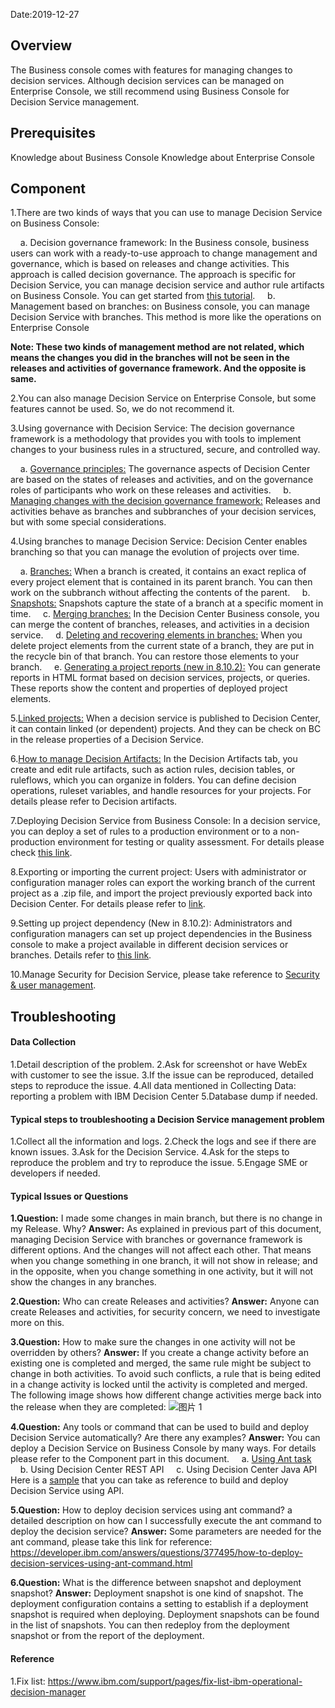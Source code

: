 Date:2019-12-27

## Overview

The Business console comes with features for managing changes to decision services. Although decision services can be managed on Enterprise Console, we still recommend using Business Console for Decision Service management.

## Prerequisites

Knowledge about Business Console
Knowledge about Enterprise Console

## Component

1.There are two kinds of ways that you can use to manage Decision Service on Business Console:

&nbsp;&nbsp;&nbsp;&nbsp;a. Decision governance framework: In the Business console, business users can work with a ready-to-use approach to change management and governance, which is based on releases and change activities. This approach is called decision governance. 
The approach is specific for Decision Service, you can manage decision service and author rule artifacts on Business Console. You can get started from [this tutorial](https://www.ibm.com/support/knowledgecenter/SSQP76_8.10.x/com.ibm.odm.dcenter.tutorials/tutorials_topics/odm_dcenter_bu_tut_int.html).
&nbsp;&nbsp;&nbsp;&nbsp;b. Management based on branches: on Business console, you can manage Decision Service with branches. This method is more like the operations on Enterprise Console

**Note: These two kinds of management method are not related, which means the changes you did in the branches will not be seen in the releases and activities of governance framework. And the opposite is same.**

2.You can also manage Decision Service on Enterprise Console, but some features cannot be used. So, we do not recommend it.

3.Using governance with Decision Service: The decision governance framework is a methodology that provides you with tools to implement changes to your business rules in a structured, secure, and controlled way.

&nbsp;&nbsp;&nbsp;&nbsp;a. [Governance principles:](https://www.ibm.com/support/knowledgecenter/en/SSQP76_8.10.x/com.ibm.odm.dcenter.bu.bconsole/mng_changes/con_cmg_governance.html) The governance aspects of Decision Center are based on the states of releases and activities, and on the governance roles of participants who work on these releases and activities. 
&nbsp;&nbsp;&nbsp;&nbsp;b. [Managing changes with the decision governance framework:](https://www.ibm.com/support/knowledgecenter/en/SSQP76_8.10.x/com.ibm.odm.dcenter.bu.bconsole/mng_changes/con_cmg_basics.html) Releases and activities behave as branches and subbranches of your decision services, but with some special considerations.

4.Using branches to manage Decision Service: Decision Center enables branching so that you can manage the evolution of projects over time.

&nbsp;&nbsp;&nbsp;&nbsp;a. [Branches:](https://www.ibm.com/support/knowledgecenter/SSQP76_8.10.x/com.ibm.odm.dcenter.bu.bconsole/mng_changes/con_bc_crp_branches.html) When a branch is created, it contains an exact replica of every project element that is contained in its parent branch. You can then work on the subbranch without affecting the contents of the parent.
&nbsp;&nbsp;&nbsp;&nbsp;b. [Snapshots:](https://www.ibm.com/support/knowledgecenter/SSQP76_8.10.x/com.ibm.odm.dcenter.bu.bconsole/snapshots/con_bc_snapshots.html) Snapshots capture the state of a branch at a specific moment in time.
&nbsp;&nbsp;&nbsp;&nbsp;c. [Merging branches:](https://www.ibm.com/support/knowledgecenter/SSQP76_8.10.x/com.ibm.odm.dcenter.bu.bconsole/mng_changes/con_bc_merging.html) In the Decision Center Business console, you can merge the content of branches, releases, and activities in a decision service.
&nbsp;&nbsp;&nbsp;&nbsp;d. [Deleting and recovering elements in branches:](https://www.ibm.com/support/knowledgecenter/SSQP76_8.10.x/com.ibm.odm.dcenter.bu.bconsole/mng_changes/con_bc_recyclebin.html) When you delete project elements from the current state of a branch, they are put in the recycle bin of that branch. You can restore those elements to your branch.
&nbsp;&nbsp;&nbsp;&nbsp;e. [Generating a project reports (new in 8.10.2):](https://www.ibm.com/support/knowledgecenter/SSQP76_8.10.x/com.ibm.odm.dcenter.bu.bconsole/projects/con_dc_bc_projreport.html) You can generate reports in HTML format based on decision services, projects, or queries. These reports show the content and properties of deployed project elements.

5.[Linked projects:](https://www.ibm.com/support/knowledgecenter/SSQP76_8.10.x/com.ibm.odm.dcenter.bu.bconsole/mng_changes/con_bc_ds_links.html) When a decision service is published to Decision Center, it can contain linked (or dependent) projects. And they can be check on BC in the release properties of a Decision Service.

6.[How to manage Decision Artifacts:](https://www.ibm.com/support/knowledgecenter/SSQP76_8.10.x/com.ibm.odm.dcenter.bu.bconsole/projects/con_bc_project.html) In the Decision Artifacts tab, you create and edit rule artifacts, such as action rules, decision tables, or ruleflows, which you can organize in folders. You can define decision operations, ruleset variables, and handle resources for your projects. For details please refer to Decision artifacts.

7.Deploying Decision Service from Business Console: In a decision service, you can deploy a set of rules to a production environment or to a non-production environment for testing or quality assessment. For details please check [this link](https://www.ibm.com/support/knowledgecenter/SSQP76_8.10.x/com.ibm.odm.dcenter.bu.bconsole/shared_cmg_topics/con_deploy_bc.html). 

8.Exporting or importing the current project: Users with administrator or configuration manager roles can export the working branch of the current project as a .zip file, and import the project previously exported back into Decision Center. For details please refer to [link](https://www.ibm.com/support/knowledgecenter/SSQP76_8.10.x/com.ibm.odm.dcenter.bu.bconsole/mng_changes/con_bc_import_export.html).

9.Setting up project dependency (New in 8.10.2): Administrators and configuration managers can set up project dependencies in the Business console to make a project available in different decision services or branches. Details refer to [this link](https://www.ibm.com/support/knowledgecenter/SSQP76_8.10.x/com.ibm.odm.dcenter.bu.bconsole/admin_bc/con_bc_share_projects.html). 

10.Manage Security for Decision Service, please take reference to [Security & user management](https://pages.github.ibm.com/hippo00/DBA-Education/#/OperationalDecisionManager/DecisionCenter/Security&usermanagement).

## Troubleshooting

#### Data Collection

1.Detail description of the problem.
2.Ask for screenshot or have WebEx with customer to see the issue.
3.If the issue can be reproduced, detailed steps to reproduce the issue.
4.All data mentioned in Collecting Data: reporting a problem with IBM Decision Center
5.Database dump if needed.

#### Typical steps to troubleshooting a Decision Service management problem
1.Collect all the information and logs. 
2.Check the logs and see if there are known issues.
3.Ask for the Decision Service.
4.Ask for the steps to reproduce the problem and try to reproduce the issue.
5.Engage SME or developers if needed.

#### Typical Issues or Questions
**1.Question:**
I made some changes in main branch, but there is no change in my Release. Why?
**Answer:**
As explained in previous part of this document, managing Decision Service with branches or governance framework is different options. And the changes will not affect each other. That means when you change something in one branch, it will not show in release; and in the opposite, when you change something in one activity, but it will not show the changes in any branches.

**2.Question:** 
Who can create Releases and activities?
**Answer:**
Anyone can create Releases and activities, for security concern, we need to investigate more on this.

**3.Question:** 
How to make sure the changes in one activity will not be overridden by others?
**Answer:**
If you create a change activity before an existing one is completed and merged, the same rule might be subject to change in both activities. To avoid such conflicts, a rule that is being edited in a change activity is locked until the activity is completed and merged.
The following image shows how different change activities merge back into the release when they are completed:
![图片 1](https://media.github.ibm.com/user/228551/files/6586f300-2965-11ea-97ad-7dfab6692241)

**4.Question:** 
Any tools or command that can be used to build and deploy Decision Service automatically? Are there any examples?
**Answer:** 
You can deploy a Decision Service on Business Console by many ways. For details please refer to the Component part in this document. 
&nbsp;&nbsp;&nbsp;&nbsp;a. [Using Ant task](https://www.ibm.com/support/knowledgecenter/SSQP76_8.10.x/com.ibm.odm.dcenter.deploy/topics/con_cmg_headless.html)
&nbsp;&nbsp;&nbsp;&nbsp;b. Using Decision Center REST API
&nbsp;&nbsp;&nbsp;&nbsp;c. Using Decision Center Java API
Here is a [sample](https://www.ibm.com/support/knowledgecenter/SSQP76_8.10.x/com.ibm.odm.dcenter.samples/topics/smp_dc_api.html) that you can take as reference to build and deploy Decision Service using API.

**5.Question:** 
How to deploy decision services using ant command? a detailed description on how can I successfully execute the ant command to deploy the decision service?
**Answer:**
Some parameters are needed for the ant command, please take this link for reference: https://developer.ibm.com/answers/questions/377495/how-to-deploy-decision-services-using-ant-command.html

**6.Question:**
What is the difference between snapshot and deployment snapshot?
**Answer:** 
Deployment snapshot is one kind of snapshot. The deployment configuration contains a setting to establish if a deployment snapshot is required when deploying. Deployment snapshots can be found in the list of snapshots. You can then redeploy from the deployment snapshot or from the report of the deployment. 

#### Reference
1.Fix list: https://www.ibm.com/support/pages/fix-list-ibm-operational-decision-manager

